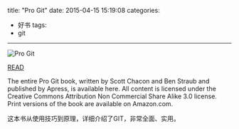 title: "Pro Git"
date: 2015-04-15 15:19:08
categories:
- 好书
tags:
- git
---
![Pro Git](/images/articles/progit.jpg)

[READ](http://git-scm.com/book/zh/v1)

The entire Pro Git book, written by Scott Chacon and Ben Straub and published by Apress, is available here. All content is licensed under the Creative Commons Attribution Non Commercial Share Alike 3.0 license. Print versions of the book are available on Amazon.com.

这本书从使用技巧到原理，详细介绍了GIT，非常全面、实用。
